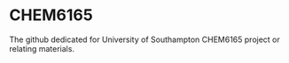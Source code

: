 # CHEM6165

The github dedicated for University of Southampton CHEM6165 project or relating materials.